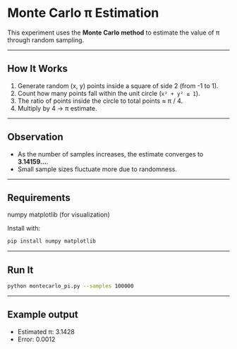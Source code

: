 # Monte Carlo π Estimation

This experiment uses the **Monte Carlo method** to estimate the value of π through random sampling.

---

## How It Works
1. Generate random (x, y) points inside a square of side 2 (from -1 to 1).  
2. Count how many points fall within the unit circle (`x² + y² ≤ 1`).  
3. The ratio of points inside the circle to total points ≈ π / 4.  
4. Multiply by 4 → π estimate.

---

## Observation
- As the number of samples increases, the estimate converges to **3.14159...**.  
- Small sample sizes fluctuate more due to randomness.

---

## Requirements

numpy
matplotlib (for visualization)

Install with:
```bash
pip install numpy matplotlib 
```
---

## Run It
```bash
python montecarlo_pi.py --samples 100000
```
---

## Example output

- Estimated π: 3.1428
- Error: 0.0012
